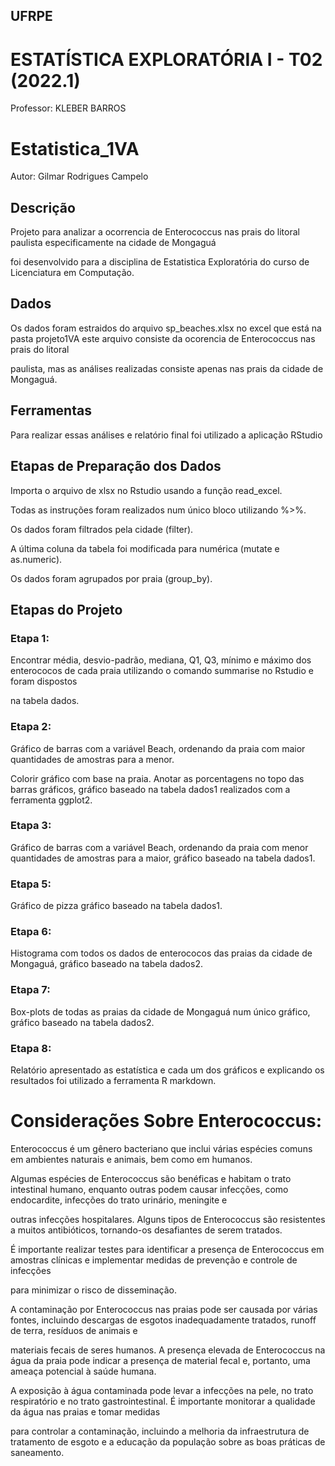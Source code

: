 ## UFRPE
# ESTATÍSTICA EXPLORATÓRIA I - T02 (2022.1)
Professor: KLEBER BARROS

# Estatistica_1VA

Autor: Gilmar Rodrigues Campelo
## Descrição

Projeto para analizar a ocorrencia de Enterococcus nas prais do litoral paulista especificamente na cidade de Mongaguá 

foi desenvolvido para a disciplina de Estatistica Exploratória do curso de Licenciatura em Computação.
## Dados
Os dados foram estraidos do arquivo sp_beaches.xlsx no excel que está na pasta projeto1VA este arquivo consiste da ocorencia de Enterococcus nas prais do litoral

paulista, mas as análises realizadas consiste apenas nas prais da cidade de Mongaguá.

## Ferramentas
Para realizar essas análises e relatório final foi utilizado a aplicação RStudio

## Etapas de Preparação dos Dados 

Importa o arquivo de xlsx no Rstudio usando a função read_excel.

Todas as instruções foram realizados num único bloco utilizando %>%.

Os dados foram filtrados  pela cidade  (filter).

A última coluna da tabela foi modificada para numérica (mutate e as.numeric).

Os dados foram agrupados por praia (group_by).

## Etapas do Projeto

### Etapa 1:
Encontrar média, desvio-padrão, mediana, Q1, Q3, mínimo e máximo dos enterococos de cada praia  utilizando o comando summarise no Rstudio e foram dispostos 

na tabela dados.

### Etapa 2:
Gráfico de barras com a variável Beach, ordenando da praia com maior quantidades de amostras para a menor. 

Colorir gráfico com base na praia. Anotar as porcentagens no topo das barras gráficos, gráfico  baseado na tabela dados1 realizados com a ferramenta ggplot2.

### Etapa 3:
Gráfico de barras com a variável Beach, ordenando da praia com menor quantidades de amostras para a maior, gráfico  baseado na tabela dados1.

### Etapa 5:
Gráfico de pizza  gráfico  baseado na tabela dados1.

### Etapa 6:
Histograma com todos os dados de enterococos das praias da cidade de Mongaguá,  gráfico  baseado na tabela dados2. 

### Etapa 7:
Box-plots de todas as praias da cidade de Mongaguá num único gráfico,  gráfico  baseado na tabela dados2. 

### Etapa 8:
Relatório apresentado as estatística e cada um dos gráficos e explicando os resultados foi utilizado a ferramenta  R markdown.

# Considerações Sobre Enterococcus:

Enterococcus  é um gênero bacteriano que inclui várias espécies comuns em ambientes naturais e animais, bem como em humanos.

Algumas espécies de Enterococcus são benéficas e habitam o trato intestinal humano, enquanto outras podem causar infecções, como endocardite, infecções do trato urinário, meningite e

outras infecções hospitalares. Alguns tipos de Enterococcus são resistentes a muitos antibióticos, tornando-os desafiantes de serem tratados. 

É importante realizar testes para identificar a presença de Enterococcus em amostras clínicas e implementar medidas de prevenção e controle de infecções 

para minimizar o risco de disseminação.

A contaminação por Enterococcus nas praias pode ser causada por várias fontes, incluindo descargas de esgotos inadequadamente tratados, runoff de terra, resíduos de animais e 

materiais fecais de seres humanos. A presença elevada de Enterococcus na água da praia pode indicar a presença de material fecal e, portanto, uma ameaça potencial à saúde humana.

A exposição à água contaminada pode levar a infecções na pele, no trato respiratório e no trato gastrointestinal. É importante monitorar a qualidade da água nas praias e tomar medidas

para controlar a contaminação, incluindo a melhoria da infraestrutura de tratamento de esgoto e a educação da população sobre as boas práticas de saneamento.
